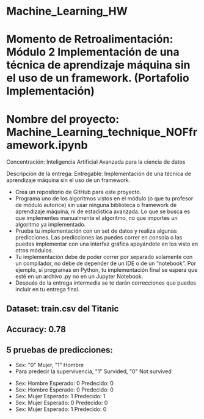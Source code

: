 # Machine_Learning_HW

# Momento de Retroalimentación: Módulo 2 Implementación de una técnica de aprendizaje máquina sin el uso de un framework. (Portafolio Implementación)

# Nombre del proyecto: Machine_Learning_technique_NOFframework.ipynb

Concentración: Inteligencia Artificial Avanzada para la ciencia de datos

Descripción de la entrega: 
Entregable: Implementación de una técnica de aprendizaje máquina sin el uso de un framework.

* Crea un repositorio de GitHub para este proyecto.
* Programa uno de los algoritmos vistos en el módulo (o que tu profesor de módulo autorice) sin usar ninguna biblioteca o framework de aprendizaje máquina, ni de estadística avanzada. Lo que se busca es que implementes manualmente el algoritmo, no que importes un algoritmo ya implementado. 
* Prueba tu implementación con un set de datos y realiza algunas predicciones. Las predicciones las puedes correr en consola o las puedes implementar con una interfaz gráfica apoyándote en los visto en otros módulos.
* Tu implementación debe de poder correr por separado solamente con un compilador, no debe de depender de un IDE o de un “notebook”. Por ejemplo, si programas en Python, tu implementación final se espera que esté en un archivo .py no en un Jupyter Notebook.
* Después de la entrega intermedia se te darán correcciones que puedes incluir en tu entrega final.

## Dataset: train.csv del Titanic

## Accuracy: 0.78

## 5 pruebas de predicciones:

- Sex: "0" Mujer, "1" Hombre
- Para predecir la supervivencia, "1" Survided, "0" Not survived
* Sex:  Hombre Esperado:  0 Predecido:  0
* Sex:  Hombre Esperado:  0 Predecido:  0
* Sex:  Mujer Esperado:   1 Predecido:  1
* Sex:  Mujer Esperado:   0 Predecido:  0
* Sex:  Mujer Esperado:   1 Predecido:  0

